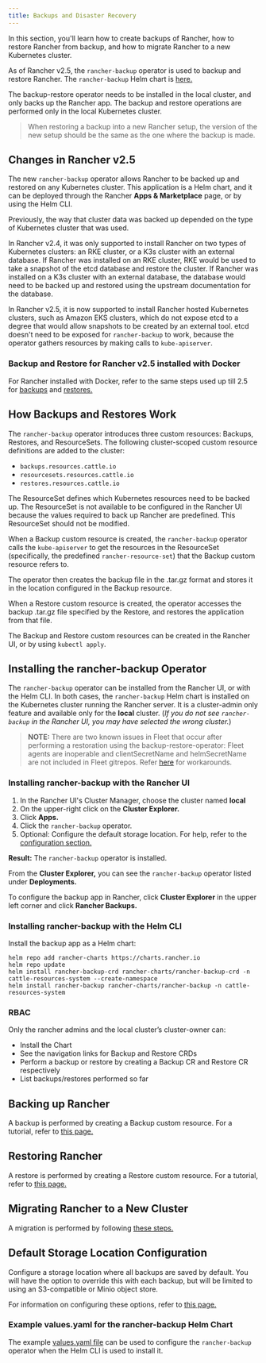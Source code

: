 ```yaml
---
title: Backups and Disaster Recovery
---
```


In this section, you'll learn how to create backups of Rancher, how to restore Rancher from backup, and how to migrate Rancher to a new Kubernetes cluster.

As of Rancher v2.5, the `rancher-backup` operator is used to backup and restore Rancher. The `rancher-backup` Helm chart is [here.](https://github.com/rancher/charts/tree/release-v2.5/charts/rancher-backup)

The backup-restore operator needs to be installed in the local cluster, and only backs up the Rancher app. The backup and restore operations are performed only in the local Kubernetes cluster.

> When restoring a backup into a new Rancher setup, the version of the new setup should be the same as the one where the backup is made.

## Changes in Rancher v2.5

The new `rancher-backup` operator allows Rancher to be backed up and restored on any Kubernetes cluster. This application is a Helm chart, and it can be deployed through the Rancher **Apps & Marketplace** page, or by using the Helm CLI.

Previously, the way that cluster data was backed up depended on the type of Kubernetes cluster that was used.

In Rancher v2.4, it was only supported to install Rancher on two types of Kubernetes clusters: an RKE cluster, or a K3s cluster with an external database. If Rancher was installed on an RKE cluster, RKE would be used to take a snapshot of the etcd database and restore the cluster. If Rancher was installed on a K3s cluster with an external database, the database would need to be backed up and restored using the upstream documentation for the database.

In Rancher v2.5, it is now supported to install Rancher hosted Kubernetes clusters, such as Amazon EKS clusters, which do not expose etcd to a degree that would allow snapshots to be created by an external tool. etcd doesn't need to be exposed for `rancher-backup` to work, because the operator gathers resources by making calls to `kube-apiserver`.

### Backup and Restore for Rancher v2.5 installed with Docker

For Rancher installed with Docker, refer to the same steps used up till 2.5 for [backups](../how-to-guides/new-user-guides/backup-restore-and-disaster-recovery/back-up-docker-installed-rancher.md) and [restores.](../how-to-guides/new-user-guides/backup-restore-and-disaster-recovery/restore-docker-installed-rancher.md)

## How Backups and Restores Work

The `rancher-backup` operator introduces three custom resources: Backups, Restores, and ResourceSets. The following cluster-scoped custom resource definitions are added to the cluster:

- `backups.resources.cattle.io`
- `resourcesets.resources.cattle.io`
- `restores.resources.cattle.io`

The ResourceSet defines which Kubernetes resources need to be backed up. The ResourceSet is not available to be configured in the Rancher UI because the values required to back up Rancher are predefined. This ResourceSet should not be modified.

When a Backup custom resource is created, the `rancher-backup` operator calls the `kube-apiserver` to get the resources in the ResourceSet (specifically, the predefined `rancher-resource-set`) that the Backup custom resource refers to.

The operator then creates the backup file in the .tar.gz format and stores it in the location configured in the Backup resource.

When a Restore custom resource is created, the operator accesses the backup .tar.gz file specified by the Restore, and restores the application from that file.

The Backup and Restore custom resources can be created in the Rancher UI, or by using `kubectl apply`.

## Installing the rancher-backup Operator

The `rancher-backup` operator can be installed from the Rancher UI, or with the Helm CLI. In both cases, the `rancher-backup` Helm chart is installed on the Kubernetes cluster running the Rancher server. It is a cluster-admin only feature and available only for the **local** cluster.  (*If you do not see `rancher-backup` in the Rancher UI, you may have selected the wrong cluster.*)

>**NOTE:** There are two known issues in Fleet that occur after performing a restoration using the backup-restore-operator: Fleet agents are inoperable and clientSecretName and helmSecretName are not included in Fleet gitrepos. Refer [here](../how-to-guides/new-user-guides/deploy-apps-across-clusters/fleet.md#troubleshooting) for workarounds.

### Installing rancher-backup with the Rancher UI

1. In the Rancher UI's Cluster Manager, choose the cluster named **local**
1. On the upper-right click on the **Cluster Explorer.**
1. Click **Apps.**
1. Click the `rancher-backup` operator.
1. Optional: Configure the default storage location. For help, refer to the [configuration section.](../reference-guides/backup-restore-configuration/storage-configuration.md)

**Result:** The `rancher-backup` operator is installed.

From the **Cluster Explorer,** you can see the `rancher-backup` operator listed under **Deployments.**

To configure the backup app in Rancher, click **Cluster Explorer** in the upper left corner and click **Rancher Backups.**

### Installing rancher-backup with the Helm CLI

Install the backup app as a Helm chart:

```
helm repo add rancher-charts https://charts.rancher.io
helm repo update
helm install rancher-backup-crd rancher-charts/rancher-backup-crd -n cattle-resources-system --create-namespace
helm install rancher-backup rancher-charts/rancher-backup -n cattle-resources-system
```

### RBAC

Only the rancher admins and the local cluster’s cluster-owner can:

* Install the Chart
* See the navigation links for Backup and Restore CRDs
* Perform a backup or restore by creating a Backup CR and Restore CR respectively
* List backups/restores performed so far

## Backing up Rancher

A backup is performed by creating a Backup custom resource. For a tutorial, refer to [this page.](../how-to-guides/new-user-guides/backup-restore-and-disaster-recovery/back-up-rancher.md)

## Restoring Rancher

A restore is performed by creating a Restore custom resource. For a tutorial, refer to [this page.](../how-to-guides/new-user-guides/backup-restore-and-disaster-recovery/restore-rancher.md)

## Migrating Rancher to a New Cluster

A migration is performed by following [these steps.](../how-to-guides/new-user-guides/backup-restore-and-disaster-recovery/migrate-rancher-to-new-cluster.md)

## Default Storage Location Configuration

Configure a storage location where all backups are saved by default. You will have the option to override this with each backup, but will be limited to using an S3-compatible or Minio object store.

For information on configuring these options, refer to [this page.](../reference-guides/backup-restore-configuration/storage-configuration.md)

### Example values.yaml for the rancher-backup Helm Chart

The example [values.yaml file](../reference-guides/backup-restore-configuration/storage-configuration.md#example-values-yaml-for-the-rancher-backup-helm-chart) can be used to configure the `rancher-backup` operator when the Helm CLI is used to install it.
